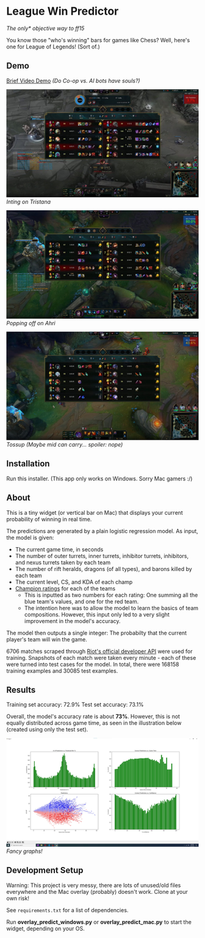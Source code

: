 # League Win Predictor

*The only\* objective way to ff15*

You know those "who's winning" bars for games like Chess? Well, here's one for League of Legends! (Sort of.)

## Demo

[Brief Video Demo](https://i.gyazo.com/dfe958290a0a78d46770ed55c15ae6eb.mp4) *(Do Co-op vs. AI bots have souls?)*

![Example Losing](results/examplelosing.jpg)
*Inting on Tristana*

![Example Winning](results/examplewinning.jpg)
*Popping off on Ahri*

![Example Tossup](results/exampletossup.jpg)
*Tossup (Maybe mid can carry... spoiler: nope)*

## Installation

Run this installer. (This app only works on Windows. Sorry Mac gamers :/)

## About

This is a tiny widget (or vertical bar on Mac) that displays your current probability of winning in real time. 

The predictions are generated by a plain logistic regression model. As input, the model is given:
- The current game time, in seconds
- The number of outer turrets, inner turrets, inhibitor turrets, inhibitors, and nexus turrets taken by each team
- The number of rift heralds, dragons (of all types), and barons killed by each team
- The current level, CS, and KDA of each champ
- [Champion ratings](https://leagueoflegends.fandom.com/wiki/List_of_champions/Ratings) for each of the teams
    - This is inputted as two numbers for each rating: One summing all the blue team's values, and one for the red team.
    - The intention here was to allow the model to learn the basics of team compositions. However, this input only led to a very slight improvement in the model's accuracy.

The model then outputs a single integer: The probabilty that the current player's team will win the game.

6706 matches scraped through [Riot's official developer API](https://developer.riotgames.com/) were used for training. Snapshots of each match were taken every minute - each of these were turned into test cases for the model. In total, there were 168158 training examples and 30085 test examples.

## Results

Training set accuracy: 72.9%
Test set accuracy: 73.1%

Overall, the model's accuracy rate is about **73%**. However, this is not equally distributed across game time, as seen in the illustration below (created using only the test set).

![Logictic Regression V4 Results](results/logisticregv4.jpg)
*Fancy graphs!*

## Development Setup

Warning: This project is very messy, there are lots of unused/old files everywhere and the Mac overlay (probably) doesn't work. Clone at your own risk!

See `requirements.txt` for a list of dependencies.

Run **overlay_predict_windows.py** or **overlay_predict_mac.py** to start the widget, depending on your OS.
